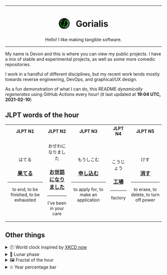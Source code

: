 ***

<h1 align="center">
<sub>
    <img src="readme/resources/avatar.png" height="36">
</sub>
&nbsp;
Gorialis
</h1>
<p align="center">
Hello! I like making tangible software.
</p>

***

My name is Devon and this is where you can view my public projects. I have a mix of stable and experimental projects, as well as some more comedic repositories.

I work in a handful of different disciplines, but my recent work tends mostly towards reverse engineering, DevOps, and graphical/UX design.

As a fun demonstration of what I can do, this README *dynamically regenerates* using GitHub Actions every hour! (it last updated at **19:04 UTC, 2021-02-10**)

<h2>JLPT words of the hour</h2>
<table>
    <tr>
        <th>JLPT N1</th>
        <th>JLPT N2</th>
        <th>JLPT N3</th>
        <th>JLPT N4</th>
        <th>JLPT N5</th>
    </tr>
    <tr>
        <td>
            <p align="center">はてる</p>
            <h3 align="center"><b><a href="https://jisho.org/search/%E6%9E%9C%E3%81%A6%E3%82%8B">果てる</a></b></h3>
            <hr>
            <p align="center">to end,<wbr> to be finished,<wbr> to be exhausted</p>
        </td>
        <td>
            <p align="center">おせわになりました</p>
            <h3 align="center"><b><a href="https://jisho.org/search/%E3%81%8A%E4%B8%96%E8%A9%B1%E3%81%AB%E3%81%AA%E3%82%8A%E3%81%BE%E3%81%97%E3%81%9F">お世話になりました</a></b></h3>
            <hr>
            <p align="center">I've been in your care</p>
        </td>
        <td>
            <p align="center">もうしこむ</p>
            <h3 align="center"><b><a href="https://jisho.org/search/%E7%94%B3%E3%81%97%E8%BE%BC%E3%82%80">申し込む</a></b></h3>
            <hr>
            <p align="center">to apply for,<wbr> to make an application</p>
        </td>
        <td>
            <p align="center">こうじょう</p>
            <h3 align="center"><b><a href="https://jisho.org/search/%E5%B7%A5%E5%A0%B4">工場</a></b></h3>
            <hr>
            <p align="center">factory</p>
        </td>
        <td>
            <p align="center">けす</p>
            <h3 align="center"><b><a href="https://jisho.org/search/%E6%B6%88%E3%81%99">消す</a></b></h3>
            <hr>
            <p align="center">to erase,<wbr> to delete,<wbr> to turn off power</p>
        </td>
    </tr>
</table>

<h2>Other things</h2>
<details>
<summary>🕖  World clock inspired by <a href="https://xkcd.com/now">XKCD now</a></summary>

> <img src="generated/now.png" width="512">

</details>
<details>
<summary>🌙 Lunar phase</summary>

The moon is approximately 98.84% through its phase ().

</details>
<details>
<summary>&#x1f5bc; Fractal of the hour</summary>

> <img src="generated/fractal.png" width="512">

</details>
<details>
<summary>&#x23f2; Year percentage bar</summary>
<pre><code>2021 [██▁▁▁▁▁▁▁▁▁▁▁▁▁▁▁▁▁▁] 11.18%</code></pre>
</details>
